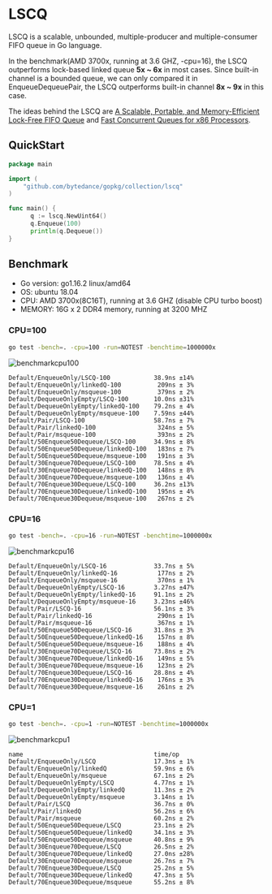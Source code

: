 # LSCQ

LSCQ is a scalable, unbounded, multiple-producer and multiple-consumer FIFO queue in Go language. 

In the benchmark(AMD 3700x, running at 3.6 GHZ, -cpu=16), the LSCQ outperforms lock-based linked queue **5x ~ 6x** in most cases. Since built-in channel is a bounded queue, we can only compared it in EnqueueDequeuePair,  the LSCQ outperforms built-in channel **8x ~ 9x** in this case.

The ideas behind the LSCQ are [A Scalable, Portable, and Memory-Efficient Lock-Free FIFO Queue](https://arxiv.org/abs/1908.04511) and [Fast Concurrent Queues for x86 Processors](https://www.cs.tau.ac.il/~mad/publications/ppopp2013-x86queues.pdf).



## QuickStart

```go
package main

import (
	"github.com/bytedance/gopkg/collection/lscq"
)

func main() {
	  q := lscq.NewUint64()
	  q.Enqueue(100)
	  println(q.Dequeue())
}
```



## Benchmark

- Go version: go1.16.2 linux/amd64 
- OS: ubuntu 18.04
- CPU: AMD 3700x(8C16T), running at 3.6 GHZ (disable CPU turbo boost)
- MEMORY: 16G x 2 DDR4 memory, running at 3200 MHZ



### CPU=100

```bash
go test -bench=. -cpu=100 -run=NOTEST -benchtime=1000000x
```

![benchmarkcpu100](https://raw.githubusercontent.com/zhangyunhao116/public-data/master/lscq-benchmark-cpu100.png)

```
Default/EnqueueOnly/LSCQ-100            38.9ns ±14%
Default/EnqueueOnly/linkedQ-100          209ns ± 3%
Default/EnqueueOnly/msqueue-100          379ns ± 2%
Default/DequeueOnlyEmpty/LSCQ-100       10.0ns ±31%
Default/DequeueOnlyEmpty/linkedQ-100    79.2ns ± 4%
Default/DequeueOnlyEmpty/msqueue-100    7.59ns ±44%
Default/Pair/LSCQ-100                   58.7ns ± 7%
Default/Pair/linkedQ-100                 324ns ± 5%
Default/Pair/msqueue-100                 393ns ± 2%
Default/50Enqueue50Dequeue/LSCQ-100     34.9ns ± 8%
Default/50Enqueue50Dequeue/linkedQ-100   183ns ± 7%
Default/50Enqueue50Dequeue/msqueue-100   191ns ± 3%
Default/30Enqueue70Dequeue/LSCQ-100     78.5ns ± 4%
Default/30Enqueue70Dequeue/linkedQ-100   148ns ± 8%
Default/30Enqueue70Dequeue/msqueue-100   136ns ± 4%
Default/70Enqueue30Dequeue/LSCQ-100     36.2ns ±13%
Default/70Enqueue30Dequeue/linkedQ-100   195ns ± 4%
Default/70Enqueue30Dequeue/msqueue-100   267ns ± 2%
```



### CPU=16

```bash
go test -bench=. -cpu=16 -run=NOTEST -benchtime=1000000x
```

![benchmarkcpu16](https://raw.githubusercontent.com/zhangyunhao116/public-data/master/lscq-benchmark-cpu16.png)

```
Default/EnqueueOnly/LSCQ-16             33.7ns ± 5%
Default/EnqueueOnly/linkedQ-16           177ns ± 2%
Default/EnqueueOnly/msqueue-16           370ns ± 1%
Default/DequeueOnlyEmpty/LSCQ-16        3.27ns ±47%
Default/DequeueOnlyEmpty/linkedQ-16     91.1ns ± 2%
Default/DequeueOnlyEmpty/msqueue-16     3.23ns ±46%
Default/Pair/LSCQ-16                    56.1ns ± 3%
Default/Pair/linkedQ-16                  290ns ± 1%
Default/Pair/msqueue-16                  367ns ± 1%
Default/50Enqueue50Dequeue/LSCQ-16      31.8ns ± 3%
Default/50Enqueue50Dequeue/linkedQ-16    157ns ± 8%
Default/50Enqueue50Dequeue/msqueue-16    188ns ± 4%
Default/30Enqueue70Dequeue/LSCQ-16      73.8ns ± 2%
Default/30Enqueue70Dequeue/linkedQ-16    149ns ± 5%
Default/30Enqueue70Dequeue/msqueue-16    123ns ± 2%
Default/70Enqueue30Dequeue/LSCQ-16      28.8ns ± 4%
Default/70Enqueue30Dequeue/linkedQ-16    176ns ± 3%
Default/70Enqueue30Dequeue/msqueue-16    261ns ± 2%
```



### CPU=1

```bash
go test -bench=. -cpu=1 -run=NOTEST -benchtime=1000000x
```

![benchmarkcpu1](https://raw.githubusercontent.com/zhangyunhao116/public-data/master/lscq-benchmark-cpu1.png)

```
name                                    time/op
Default/EnqueueOnly/LSCQ                17.3ns ± 1%
Default/EnqueueOnly/linkedQ             59.9ns ± 6%
Default/EnqueueOnly/msqueue             67.1ns ± 2%
Default/DequeueOnlyEmpty/LSCQ           4.77ns ± 1%
Default/DequeueOnlyEmpty/linkedQ        11.3ns ± 2%
Default/DequeueOnlyEmpty/msqueue        3.14ns ± 1%
Default/Pair/LSCQ                       36.7ns ± 0%
Default/Pair/linkedQ                    56.2ns ± 6%
Default/Pair/msqueue                    60.2ns ± 2%
Default/50Enqueue50Dequeue/LSCQ         23.1ns ± 2%
Default/50Enqueue50Dequeue/linkedQ      34.1ns ± 3%
Default/50Enqueue50Dequeue/msqueue      40.8ns ± 9%
Default/30Enqueue70Dequeue/LSCQ         26.5ns ± 2%
Default/30Enqueue70Dequeue/linkedQ      27.0ns ±28%
Default/30Enqueue70Dequeue/msqueue      26.7ns ± 7%
Default/70Enqueue30Dequeue/LSCQ         25.2ns ± 5%
Default/70Enqueue30Dequeue/linkedQ      47.3ns ± 5%
Default/70Enqueue30Dequeue/msqueue      55.2ns ± 8%
```

